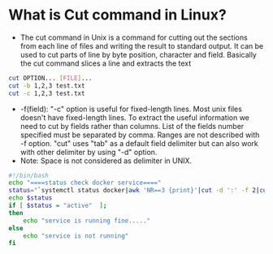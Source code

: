 # What is Cut command in Linux?
- The cut command in Unix is a command for cutting out the sections from each line of files and writing the result to standard output. It can be used to cut parts of line by byte position, character and field. Basically the cut command slices a line and extracts the text
```bash
cut OPTION... [FILE]...
cut -b 1,2,3 test.txt
cut -c 1,2,3 test.txt
```
- -f(field): "-c" option is useful for fixed-length lines. Most unix files doesn't have fixed-length lines. To extract the useful information we need to cut by fields rather than columns. List of the fields number specified must be separated by comma. Ranges are not described with -f option. "cut" uses "tab" as a default field delimiter but can also work with other delimiter by using "-d" option.
- Note: Space is not considered as delimiter in UNIX.

```bash
#!/bin/bash
echo "====status check docker service===="
status="`systemctl status docker|awk 'NR==3 {print}'|cut -d ':' -f 2|cut -d '(' -f 1`"
echo $status
if [ $status = "active"  ];
then
	echo "service is running fine....."
else
	echo "service is not running"
fi
```
